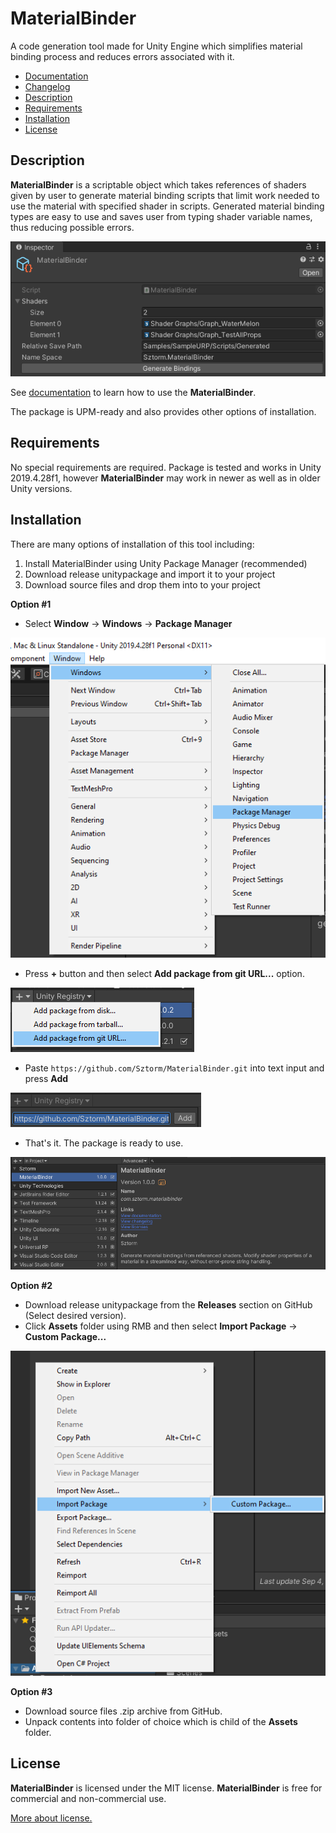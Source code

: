 # MaterialBinder
A code generation tool made for Unity Engine which simplifies material binding process and reduces 
errors associated with it.

 * [Documentation](Documentation/MaterialBinder.md)
 * [Changelog](CHANGELOG.md)
 * [Description](#description)
 * [Requirements](#requirements)
 * [Installation](#installation)
 * [License](#license)

## Description

**MaterialBinder** is a scriptable object which takes references of shaders given by user to 
generate material binding scripts that limit work needed to use the material with specified
shader in scripts. Generated material binding types are easy to use and saves user from typing 
shader variable names, thus reducing possible errors.

![](Images/Description_01.png)

See [documentation](Documentation/MaterialBinder.md) to learn how to use the **MaterialBinder**.

The package is UPM-ready and also provides other options of installation.

## Requirements

No special requirements are required. Package is tested and works in Unity 2019.4.28f1, however 
**MaterialBinder** may work in newer as well as in older Unity versions.

## Installation

There are many options of installation of this tool including:

1. Install MaterialBinder using Unity Package Manager (recommended)
2. Download release unitypackage and import it to your project
3. Download source files and drop them into to your project

**Option #1**

 * Select **Window** -> **Windows** -> **Package Manager**

 ![](Images/Installation_01.png)

 * Press **+** button and then select **Add package from git URL...** option.

 ![](Images/Installation_02.png)

 * Paste `` https://github.com/Sztorm/MaterialBinder.git `` into text input and press **Add**

 ![](Images/Installation_03.png)

 * That's it. The package is ready to use.

 ![](Images/Installation_04.png)

**Option #2**

 * Download release unitypackage from the **Releases** section on GitHub (Select desired version).
 * Click **Assets** folder using RMB and then select **Import Package** -> **Custom Package...**

 ![](Images/Installation_05.png)

**Option #3**

 * Download source files .zip archive from GitHub.
 * Unpack contents into folder of choice which is child of the **Assets** folder.

## License
**MaterialBinder** is licensed under the MIT license. **MaterialBinder** is free for 
commercial and non-commercial use.

[More about license.](LICENSE.md)